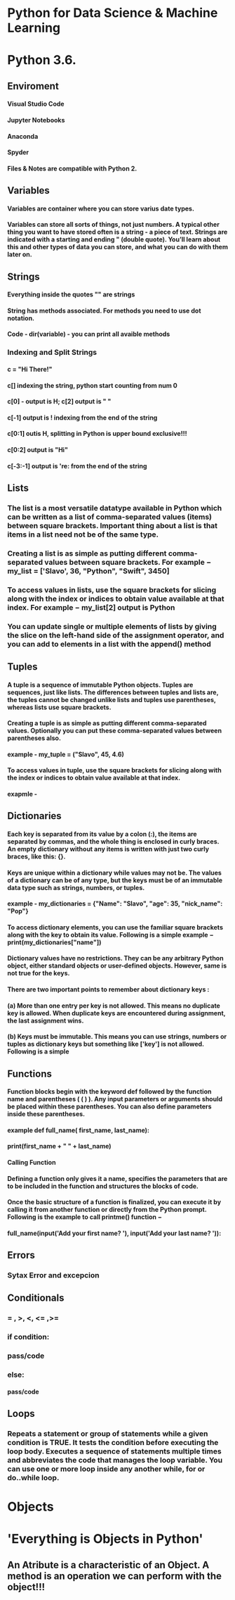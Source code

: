 # Python for Data Science & Machine Learning 
# Python 3.6. 

## Enviroment  

#### Visual Studio Code
#### Jupyter Notebooks 
#### Anaconda 
#### Spyder
#### Files & Notes are compatible with Python 2.


## Variables 
#### Variables are container where you can store varius date types. 
#### Variables can store all sorts of things, not just numbers. A typical other thing you want to have stored often is a string - a piece of text. Strings are indicated with a starting and ending " (double quote). You’ll learn about this and other types of data you can store, and what you can do with them later on.


## Strings
#### Everything inside the quotes "" are strings
#### String has methods associated. For methods you need to use dot notation.
#### Code - dir(variable) -  you can print all avaible methods

### Indexing and Split Strings
#### c = "Hi There!"
#### c[] indexing the string, python start counting from num 0
#### c[0] - output is H; c[2] output is " " 
#### c[-1] output is ! indexing from the end of the string
#### c[0:1] outis H, splitting in Python is upper bound exclusive!!!
#### c[0:2] output is "Hi" 
#### c[-3:-1] output is 're: from the end of the string

## Lists

### The list is a most versatile datatype available in Python which can be written as a list of comma-separated values (items) between square brackets. Important thing about a list is that items in a list need not be of the same type.

### Creating a list is as simple as putting different comma-separated values between square brackets. For example − my_list = ['Slavo', 36, "Python", "Swift", 3450]

### To access values in lists, use the square brackets for slicing along with the index or indices to obtain value available at that index. For example − my_list[2] output is Python

### You can update single or multiple elements of lists by giving the slice on the left-hand side of the assignment operator, and you can add to elements in a list with the append() method 

## Tuples
#### A tuple is a sequence of immutable Python objects. Tuples are sequences, just like lists. The differences between tuples and lists are, the tuples cannot be changed unlike lists and tuples use parentheses, whereas lists use square brackets.

#### Creating a tuple is as simple as putting different comma-separated values. Optionally you can put these comma-separated values between parentheses also. 
#### example - my_tuple = ("Slavo", 45, 4.6)

#### To access values in tuple, use the square brackets for slicing along with the index or indices to obtain value available at that index. 
#### exapmle - 

## Dictionaries 
#### Each key is separated from its value by a colon (:), the items are separated by commas, and the whole thing is enclosed in curly braces. An empty dictionary without any items is written with just two curly braces, like this: {}.

#### Keys are unique within a dictionary while values may not be. The values of a dictionary can be of any type, but the keys must be of an immutable data type such as strings, numbers, or tuples.
#### example - my_dictionaries = {"Name": "Slavo", "age": 35, "nick_name": "Pop"}
#### To access dictionary elements, you can use the familiar square brackets along with the key to obtain its value. Following is a simple example − print(my_dictionaries["name"])

#### Dictionary values have no restrictions. They can be any arbitrary Python object, either standard objects or user-defined objects. However, same is not true for the keys.

#### There are two important points to remember about dictionary keys :

#### (a) More than one entry per key is not allowed. This means no duplicate key is allowed. When duplicate keys are encountered during assignment, the last assignment wins. 

#### (b) Keys must be immutable. This means you can use strings, numbers or tuples as dictionary keys but something like ['key'] is not allowed. Following is a simple 

## Functions

####  Function blocks begin with the keyword def followed by the function name and parentheses ( ( ) ). Any input parameters or arguments should be placed within these parentheses. You can also define parameters inside these parentheses.

#### example def full_name( first_name, last_name): 
####    print(first_name + " " + last_name)

#### Calling Function
#### Defining a function only gives it a name, specifies the parameters that are to be included in the function and structures the blocks of code.

#### Once the basic structure of a function is finalized, you can execute it by calling it from another function or directly from the Python prompt. Following is the example to call printme() function −
#### full_name(input('Add your first name? '), input('Add your last name? ')):

## Errors 
### Sytax Error and excepcion

## Conditionals
### = , >, <, <= ,>=
###  if condition:
###     pass/code
###  else:
####    pass/code

## Loops
### Repeats a statement or group of statements while a given condition is TRUE. It tests the condition before executing the loop body. Executes a sequence of statements multiple times and abbreviates the code that manages the loop variable. You can use one or more loop inside any another while, for or do..while loop.

# Objects
# 'Everything is Objects in Python'
## An Atribute is a characteristic of an Object. A method is an operation we can perform with the object!!!